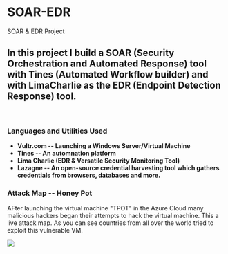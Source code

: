 # SOAR-EDR
SOAR &amp; EDR Project

<h2>In this project I build a SOAR (Security Orchestration and Automated Response) tool with Tines (Automated Workflow builder) and with LimaCharlie as the EDR (Endpoint Detection Response) tool. </h2>
<br />

<h3>Languages and Utilities Used</h3>

- <b>Vultr.com -- Launching a Windows Server/Virtual Machine</b>
- <b>Tines -- An automnation platform </b>
- <b>Lima Charlie (EDR & Versatile Security Monitoring Tool) </b>
- <b><strong>Lazagne</strong> -- An open-source credential harvesting tool which gathers credentials from browsers, databases and more. </b>


<h3 align="left">Attack Map -- Honey Pot</h3>
<p align=left> AFter launching the virtual machine "TPOT" in the Azure Cloud many malicious hackers 
began their attempts to hack the virtual machine. This a live attack map. As you can see countries from all over the world tried to exploit this vulnerable VM.</p>

<img src="https://i.imgur.com/enpYnkf.jpg"/>

<br />





<!--
 ```diff
- text in red
+ text in green
! text in orange
# text in gray
@@ text in purple (and bold)@@
```
--!>
